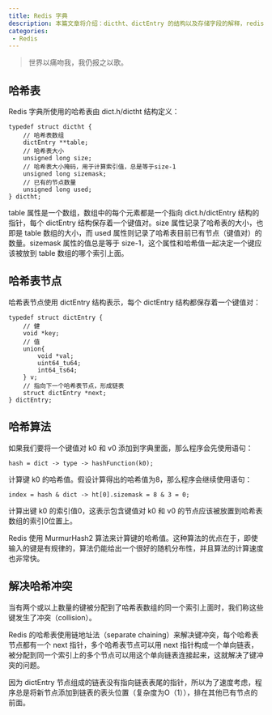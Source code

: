 ```yaml
---
title: Redis 字典
description: 本篇文章将介绍：dictht、dictEntry 的结构以及存储字段的解释，redis 字典使用的哈希算法，redis 如何解决哈希冲突
categories:
 - Redis
---
```


> 世界以痛吻我，我仍报之以歌。

## 哈希表
Redis 字典所使用的哈希表由 dict.h/dictht 结构定义：

```
typedef struct dictht {
    // 哈希表数组
    dictEntry **table;
    // 哈希表大小
    unsigned long size;
    // 哈希表大小掩码，用于计算索引值，总是等于size-1
    unsigned long sizemask;
    // 已有的节点数量
    unsigned long used;
} dictht;
```

table 属性是一个数组，数组中的每个元素都是一个指向 dict.h/dictEntry 结构的指针，每个 dictEntry 结构保存着一个键值对。size 属性记录了哈希表的大小，也即是 table 数组的大小，而 used 属性则记录了哈希表目前已有节点（键值对）的数量。sizemask 属性的值总是等于 size-1，这个属性和哈希值一起决定一个键应该被放到 table 数组的哪个索引上面。

## 哈希表节点

哈希表节点使用 dictEntry 结构表示，每个 dictEntry 结构都保存着一个键值对：

```
typedef struct dictEntry {
    // 健
    void *key;
    // 值
    union{
        void *val;
        uint64_tu64;
        int64_ts64;
    } v;
    // 指向下一个哈希表节点，形成链表
    struct dictEntry *next;
} dictEntry;
```

## 哈希算法
如果我们要将一个键值对 k0 和 v0 添加到字典里面，那么程序会先使用语句：
```
hash = dict -> type -> hashFunction(k0);
```
计算键 k0 的哈希值。假设计算得出的哈希值为8，那么程序会继续使用语句：
```
index = hash & dict -> ht[0].sizemask = 8 & 3 = 0;
```
计算出键 k0 的索引值0，这表示包含键值对 k0 和 v0 的节点应该被放置到哈希表数组的索引0位置上。

Redis 使用 MurmurHash2 算法来计算键的哈希值。这种算法的优点在于，即使输入的键是有规律的，算法仍能给出一个很好的随机分布性，并且算法的计算速度也非常快。

## 解决哈希冲突
当有两个或以上数量的键被分配到了哈希表数组的同一个索引上面时，我们称这些键发生了冲突（collision）。

Redis 的哈希表使用链地址法（separate chaining）来解决键冲突，每个哈希表节点都有一个 next 指针，多个哈希表节点可以用 next 指针构成一个单向链表，被分配到同一个索引上的多个节点可以用这个单向链表连接起来，这就解决了键冲突的问题。

因为 dictEntry 节点组成的链表没有指向链表表尾的指针，所以为了速度考虑，程序总是将新节点添加到链表的表头位置（复杂度为O（1）），排在其他已有节点的前面。